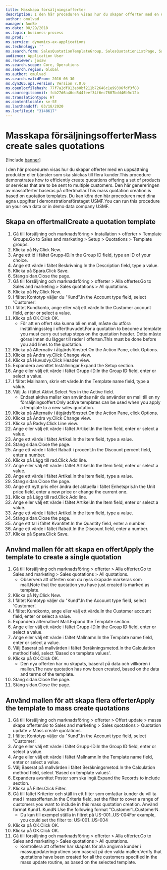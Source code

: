 ```yaml
---
title: Masskapa försäljningsofferter
description: I den här proceduren visas hur du skapar offerter med en uppsättning produkter eller tjänster som ska skickas till flera kunder.
author: omulvad
manager: AnnBe
ms.date: 08/29/2018
ms.topic: business-process
ms.prod: ''
ms.service: dynamics-ax-applications
ms.technology: ''
ms.search.form: SalesQuotationTemplateGroup, SalesQuotationListPage, SalesCreateQuotation, SalesQuotationTable, SysQueryForm
audience: Application User
ms.reviewer: josaw
ms.search.scope: Core, Operations
ms.search.region: Global
ms.author: omulvad
ms.search.validFrom: 2016-06-30
ms.dyn365.ops.version: Version 7.0.0
ms.openlocfilehash: 77f7a2df813eb0bf211b72646c1e99306fdf3f88
ms.sourcegitcommit: fcb27d6a46cd544feef34f6ec7607bdd46b0c12b
ms.translationtype: HT
ms.contentlocale: sv-SE
ms.lasthandoff: 03/18/2020
ms.locfileid: "3148617"
---
```

# <a name="mass-create-sales-quotations"></a><span data-ttu-id="c5392-103">Masskapa försäljningsofferter</span><span class="sxs-lookup"><span data-stu-id="c5392-103">Mass create sales quotations</span></span>

[!include [banner](../../includes/banner.md)]

<span data-ttu-id="c5392-104">I den här proceduren visas hur du skapar offerter med en uppsättning produkter eller tjänster som ska skickas till flera kunder.</span><span class="sxs-lookup"><span data-stu-id="c5392-104">This procedure demonstrates how to efficiently create quotations offering a set of products or services that are to be sent to multiple customers.</span></span> <span data-ttu-id="c5392-105">Den här genereringen av massofferter baseras på offertmallar.</span><span class="sxs-lookup"><span data-stu-id="c5392-105">This mass quotation creation is based on quotation templates.</span></span> <span data-ttu-id="c5392-106">Du kan köra den här proceduren med dina egna uppgifter i demonstrationsföretaget USMF.</span><span class="sxs-lookup"><span data-stu-id="c5392-106">You can run this procedure on your own data or in demo data company USMF.</span></span>


## <a name="create-a-quotation-template"></a><span data-ttu-id="c5392-107">Skapa en offertmall</span><span class="sxs-lookup"><span data-stu-id="c5392-107">Create a quotation template</span></span>
1. <span data-ttu-id="c5392-108">Gå till försäljning och marknadsföring > Installation > offerter > Template Groups.</span><span class="sxs-lookup"><span data-stu-id="c5392-108">Go to Sales and marketing > Setup > Quotations > Template groups.</span></span>
2. <span data-ttu-id="c5392-109">Klicka på Ny.</span><span class="sxs-lookup"><span data-stu-id="c5392-109">Click New.</span></span>
3. <span data-ttu-id="c5392-110">Ange ett id i fältet Grupp-ID.</span><span class="sxs-lookup"><span data-stu-id="c5392-110">In the Group ID field, type an ID of your choice.</span></span>
4. <span data-ttu-id="c5392-111">Ange ett värde i fältet Beskrivning.</span><span class="sxs-lookup"><span data-stu-id="c5392-111">In the Description field, type a value.</span></span>
5. <span data-ttu-id="c5392-112">Klicka på Spara.</span><span class="sxs-lookup"><span data-stu-id="c5392-112">Click Save.</span></span>
6. <span data-ttu-id="c5392-113">Stäng sidan.</span><span class="sxs-lookup"><span data-stu-id="c5392-113">Close the page.</span></span>
7. <span data-ttu-id="c5392-114">Gå till försäljning och marknadsföring > offerter > Alla offerter.</span><span class="sxs-lookup"><span data-stu-id="c5392-114">Go to Sales and marketing > Sales quotations > All quotations.</span></span>
8. <span data-ttu-id="c5392-115">Klicka på Ny.</span><span class="sxs-lookup"><span data-stu-id="c5392-115">Click New.</span></span>
9. <span data-ttu-id="c5392-116">I fältet Kontotyp väljer du "Kund".</span><span class="sxs-lookup"><span data-stu-id="c5392-116">In the Account type field, select 'Customer'.</span></span>
10. <span data-ttu-id="c5392-117">I fältet Kundkonto, ange eller välj ett värde.</span><span class="sxs-lookup"><span data-stu-id="c5392-117">In the Customer account field, enter or select a value.</span></span>
11. <span data-ttu-id="c5392-118">Klicka på OK.</span><span class="sxs-lookup"><span data-stu-id="c5392-118">Click OK.</span></span>
    * <span data-ttu-id="c5392-119">För att en offert ska kunna bli en mall, måste du utföra inställningssteg i offerthuvudet.</span><span class="sxs-lookup"><span data-stu-id="c5392-119">For a quotation to become a template you must carry out  setup steps on the quotation header.</span></span> <span data-ttu-id="c5392-120">Detta måste göras innan du lägger till rader i offerten.</span><span class="sxs-lookup"><span data-stu-id="c5392-120">This must be done before you add lines to the quotation.</span></span>   
12. <span data-ttu-id="c5392-121">Klicka på Alternativ i åtgärdsfönstret.</span><span class="sxs-lookup"><span data-stu-id="c5392-121">On the Action Pane, click Options.</span></span>
13. <span data-ttu-id="c5392-122">Klicka på Ändra vy.</span><span class="sxs-lookup"><span data-stu-id="c5392-122">Click Change view.</span></span>
14. <span data-ttu-id="c5392-123">Klicka på Huvudvy.</span><span class="sxs-lookup"><span data-stu-id="c5392-123">Click Header view.</span></span>
15. <span data-ttu-id="c5392-124">Expandera avsnittet Inställningar.</span><span class="sxs-lookup"><span data-stu-id="c5392-124">Expand the Setup section.</span></span>
16. <span data-ttu-id="c5392-125">Ange eller välj ett värde i fältet Grupp-ID.</span><span class="sxs-lookup"><span data-stu-id="c5392-125">In the Group ID field, enter or select a value.</span></span>
17. <span data-ttu-id="c5392-126">I fältet Mallnamn, skriv ett värde.</span><span class="sxs-lookup"><span data-stu-id="c5392-126">In the Template name field, type a value.</span></span>
18. <span data-ttu-id="c5392-127">Välj Ja i fältet Aktivt.</span><span class="sxs-lookup"><span data-stu-id="c5392-127">Select Yes in the Active field.</span></span>
    * <span data-ttu-id="c5392-128">Endast aktiva mallar kan användas när du använder en mall till en ny försäljningsoffert.</span><span class="sxs-lookup"><span data-stu-id="c5392-128">Only active templates can be used when you apply a template to a new sales quotation.</span></span>  
19. <span data-ttu-id="c5392-129">Klicka på Alternativ i åtgärdsfönstret.</span><span class="sxs-lookup"><span data-stu-id="c5392-129">On the Action Pane, click Options.</span></span>
20. <span data-ttu-id="c5392-130">Klicka på Ändra vy.</span><span class="sxs-lookup"><span data-stu-id="c5392-130">Click Change view.</span></span>
21. <span data-ttu-id="c5392-131">Klicka på Radvy.</span><span class="sxs-lookup"><span data-stu-id="c5392-131">Click Line view.</span></span>
22. <span data-ttu-id="c5392-132">Ange eller välj ett värde i fältet Artikel.</span><span class="sxs-lookup"><span data-stu-id="c5392-132">In the Item field, enter or select a value.</span></span>
23. <span data-ttu-id="c5392-133">Ange ett värde i fältet Artikel.</span><span class="sxs-lookup"><span data-stu-id="c5392-133">In the Item field, type a value.</span></span>
24. <span data-ttu-id="c5392-134">Stäng sidan.</span><span class="sxs-lookup"><span data-stu-id="c5392-134">Close the page.</span></span>
25. <span data-ttu-id="c5392-135">Ange ett värde i fältet Rabatt i procent.</span><span class="sxs-lookup"><span data-stu-id="c5392-135">In the Discount percent field, enter a number.</span></span>
26. <span data-ttu-id="c5392-136">Klicka på Lägg till rad.</span><span class="sxs-lookup"><span data-stu-id="c5392-136">Click Add line.</span></span>
27. <span data-ttu-id="c5392-137">Ange eller välj ett värde i fältet Artikel.</span><span class="sxs-lookup"><span data-stu-id="c5392-137">In the Item field, enter or select a value.</span></span>
28. <span data-ttu-id="c5392-138">Ange ett värde i fältet Artikel.</span><span class="sxs-lookup"><span data-stu-id="c5392-138">In the Item field, type a value.</span></span>
29. <span data-ttu-id="c5392-139">Stäng sidan.</span><span class="sxs-lookup"><span data-stu-id="c5392-139">Close the page.</span></span>
30. <span data-ttu-id="c5392-140">Ange ett nytt pris eller ändra det aktuella i fältet Enhetspris.</span><span class="sxs-lookup"><span data-stu-id="c5392-140">In the Unit price field, enter a new price or change the current one.</span></span>
31. <span data-ttu-id="c5392-141">Klicka på Lägg till rad.</span><span class="sxs-lookup"><span data-stu-id="c5392-141">Click Add line.</span></span>
32. <span data-ttu-id="c5392-142">Ange eller välj ett värde i fältet Artikel.</span><span class="sxs-lookup"><span data-stu-id="c5392-142">In the Item field, enter or select a value.</span></span>
33. <span data-ttu-id="c5392-143">Ange ett värde i fältet Artikel.</span><span class="sxs-lookup"><span data-stu-id="c5392-143">In the Item field, type a value.</span></span>
34. <span data-ttu-id="c5392-144">Stäng sidan.</span><span class="sxs-lookup"><span data-stu-id="c5392-144">Close the page.</span></span>
35. <span data-ttu-id="c5392-145">Ange ett tal i fältet Kvantitet.</span><span class="sxs-lookup"><span data-stu-id="c5392-145">In the Quantity field, enter a number.</span></span>
36. <span data-ttu-id="c5392-146">Ange ett värde i fältet Rabatt.</span><span class="sxs-lookup"><span data-stu-id="c5392-146">In the Discount field, enter a number.</span></span>
37. <span data-ttu-id="c5392-147">Klicka på Spara.</span><span class="sxs-lookup"><span data-stu-id="c5392-147">Click Save.</span></span>

## <a name="apply-the-template-to-create-a-single-quotation"></a><span data-ttu-id="c5392-148">Använd mallen för att skapa en offert</span><span class="sxs-lookup"><span data-stu-id="c5392-148">Apply the template to create a single quotation</span></span>
1. <span data-ttu-id="c5392-149">Gå till försäljning och marknadsföring > offerter > Alla offerter.</span><span class="sxs-lookup"><span data-stu-id="c5392-149">Go to Sales and marketing > Sales quotations > All quotations.</span></span>
    * <span data-ttu-id="c5392-150">Observera att offerten som du nyss skapade markeras som mall.</span><span class="sxs-lookup"><span data-stu-id="c5392-150">Note that the quotation you have just created is marked as template.</span></span>  
2. <span data-ttu-id="c5392-151">Klicka på Ny.</span><span class="sxs-lookup"><span data-stu-id="c5392-151">Click New.</span></span>
3. <span data-ttu-id="c5392-152">I fältet Kontotyp väljer du "Kund".</span><span class="sxs-lookup"><span data-stu-id="c5392-152">In the Account type field, select 'Customer'.</span></span>
4. <span data-ttu-id="c5392-153">I fältet Kundkonto, ange eller välj ett värde.</span><span class="sxs-lookup"><span data-stu-id="c5392-153">In the Customer account field, enter or select a value.</span></span>
5. <span data-ttu-id="c5392-154">Expandera alternativet Mall.</span><span class="sxs-lookup"><span data-stu-id="c5392-154">Expand the Template section.</span></span>
6. <span data-ttu-id="c5392-155">Ange eller välj ett värde i fältet Grupp-ID.</span><span class="sxs-lookup"><span data-stu-id="c5392-155">In the Group ID field, enter or select a value.</span></span>
7. <span data-ttu-id="c5392-156">Ange eller välj ett värde i fältet Mallnamn.</span><span class="sxs-lookup"><span data-stu-id="c5392-156">In the Template name field, enter or select a value.</span></span>
8. <span data-ttu-id="c5392-157">Välj Baserat på mallvärden i fältet Beräkningsmetod.</span><span class="sxs-lookup"><span data-stu-id="c5392-157">In the Calculation method field, select 'Based on template values'.</span></span>
9. <span data-ttu-id="c5392-158">Klicka på OK.</span><span class="sxs-lookup"><span data-stu-id="c5392-158">Click OK.</span></span>
    * <span data-ttu-id="c5392-159">Den nya offerten har nu skapats, baserat på data och villkoren i mallen.</span><span class="sxs-lookup"><span data-stu-id="c5392-159">The new quotation has now been created, based on the data and terms of the template.</span></span>  
10. <span data-ttu-id="c5392-160">Stäng sidan.</span><span class="sxs-lookup"><span data-stu-id="c5392-160">Close the page.</span></span>
11. <span data-ttu-id="c5392-161">Stäng sidan.</span><span class="sxs-lookup"><span data-stu-id="c5392-161">Close the page.</span></span>

## <a name="apply-the-template-to-mass-create-quotations"></a><span data-ttu-id="c5392-162">Använd mallen för att skapa flera offerter</span><span class="sxs-lookup"><span data-stu-id="c5392-162">Apply the template to mass create quotations</span></span>
1. <span data-ttu-id="c5392-163">Gå till försäljning och marknadsföring > offerter > Offert update > massa skapa offerter.</span><span class="sxs-lookup"><span data-stu-id="c5392-163">Go to Sales and marketing > Sales quotations > Quotation update > Mass create quotations.</span></span>
2. <span data-ttu-id="c5392-164">I fältet Kontotyp väljer du "Kund".</span><span class="sxs-lookup"><span data-stu-id="c5392-164">In the Account type field, select 'Customer'.</span></span>
3. <span data-ttu-id="c5392-165">Ange eller välj ett värde i fältet Grupp-ID.</span><span class="sxs-lookup"><span data-stu-id="c5392-165">In the Group ID field, enter or select a value.</span></span>
4. <span data-ttu-id="c5392-166">Ange eller välj ett värde i fältet Mallnamn.</span><span class="sxs-lookup"><span data-stu-id="c5392-166">In the Template name field, enter or select a value.</span></span>
5. <span data-ttu-id="c5392-167">Välj Baserat på mallvärden i fältet Beräkningsmetod.</span><span class="sxs-lookup"><span data-stu-id="c5392-167">In the Calculation method field, select 'Based on template values'.</span></span>
6. <span data-ttu-id="c5392-168">Expandera avsnittet Poster som ska ingå.</span><span class="sxs-lookup"><span data-stu-id="c5392-168">Expand the Records to include section.</span></span>
7. <span data-ttu-id="c5392-169">Klicka på Filter.</span><span class="sxs-lookup"><span data-stu-id="c5392-169">Click Filter.</span></span>
8. <span data-ttu-id="c5392-170">Gå till fältet Kriterier och ställ in ett filter som omfattar kunder du vill ta med i massofferten.</span><span class="sxs-lookup"><span data-stu-id="c5392-170">In the Criteria field, set the filter to cover a range of customers you want to include in this mass quotation creation.</span></span> <span data-ttu-id="c5392-171">Använd format Kund1..KundN.</span><span class="sxs-lookup"><span data-stu-id="c5392-171">Use the following format "Customer1..CustomerN.</span></span>
    * <span data-ttu-id="c5392-172">Du kan till exempel ställa in filtret på US-001..US-004</span><span class="sxs-lookup"><span data-stu-id="c5392-172">For example, you could set the filter to: US-001..US-004</span></span>  
9. <span data-ttu-id="c5392-173">Klicka på OK.</span><span class="sxs-lookup"><span data-stu-id="c5392-173">Click OK.</span></span>
10. <span data-ttu-id="c5392-174">Klicka på OK.</span><span class="sxs-lookup"><span data-stu-id="c5392-174">Click OK.</span></span>
11. <span data-ttu-id="c5392-175">Gå till försäljning och marknadsföring > offerter > Alla offerter.</span><span class="sxs-lookup"><span data-stu-id="c5392-175">Go to Sales and marketing > Sales quotations > All quotations.</span></span>
    * <span data-ttu-id="c5392-176">Kontrollera att offerter har skapats för alla angivna kunder i massuppdateringrutinen som baserat på den valda mallen.</span><span class="sxs-lookup"><span data-stu-id="c5392-176">Verify that quotations have been created for all the customers specified in the mass update routine, as based on the selected template.</span></span>  

